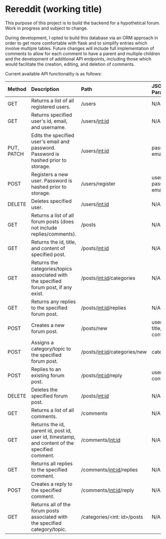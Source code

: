 # Rereddit (working title)

This purpose of this project is to build the backend for a hypothetical forum. Work in progress and subject to change.

During development, I opted to build this database via an ORM approach in order to get more comfortable with flask and to simplify entries which involve multiple tables. Future changes will include full implementation of comments to allow for each comment to have a parent and multiple children and the development of additional API endpoints, including those which would facilitate the creation, editing, and deletion of comments.

Current available API functionality is as follows:

| Method    | Description                                                                           | Path                        | JSON Input Parameters    |
|:-------   |:------------                                                                          |:----------------------------|:------------             |
| GET       | Returns a list of all registered users.                                               | /users                      | N/A                      |
| GET       | Returns specified user's id, email, and username.                                     | /users/<int:id>             | N/A                       |
| PUT, PATCH| Edits the specified user's email and password. Password is hashed prior to storage.   | /users/<int:id>             | password, email           |
| POST      | Registers a new user. Password is hashed prior to storage.                            | /users/register             | username, password, email |
| DELETE    | Deletes specified user.                                                               | /users/<int:id>             | N/A                       |
| GET       | Returns a list of all forum posts (does not include replies/comments).                | /posts                      | N/A                       |
| GET       | Returns the id, title, and content of specified post.                                 | /posts/<int:id>             | N/A                       |
| GET       | Returns the categories/topics associated with the specified forum post, if any exist. | /posts/<int:id>/categories  | N/A                       |
| GET       | Returns any replies to the specified forum post.                                      | /posts/<int:id>/replies     | N/A                       |
| POST      | Creates a new forum post.                                                             | /posts/new                  | user_id, title, content   |
| POST      | Assigns a category/topic to the specified forum post.                                 | /posts/<int:id>/categories/new | category_id            |
| POST      | Replies to an existing forum post.                                                    | /posts/<int:id>/reply       | user_id, content          |
| DELETE    | Deletes the specified forum post.                                                     | /posts/<int:id>             | N/A                       |
| GET       | Returns a list of all comments.                                                       | /comments                   | N/A                       |
| GET       | Returns the id, parent id, post id, user id, timestamp, and content of the specified comment. | /comments/<int:id>  | N/A                       |
| GET       | Returns all replies to the specified comment.                                         | /comments/<int:id>/replies  | N/A                       |
| POST      | Creates a reply to the specified comment.                                             | /comments/<int:id>/reply    | N/A                       |
| GET       | Returns all of the forum posts associated with the specified category/topic.          | /categories/<int: id>/posts | N/A                       |